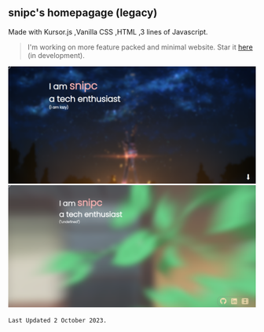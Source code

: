 ## **snipc's homepagage (legacy)**
Made with Kursor.js ,Vanilla CSS ,HTML ,3 lines of Javascript.

> I'm working on more feature packed and minimal website. Star it [here](https://github.com/realsnipc/snipc-me) (in development).

![](/img/ss.png)
![HTML](/img/snipc.png)


  `Last Updated 2 October 2023.`



